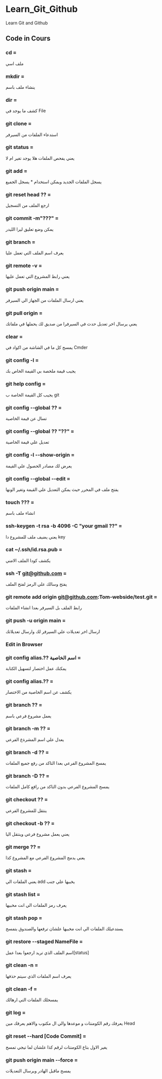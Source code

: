 # Learn_Git_Github
Learn Git and Github
## Code in Cours
### cd =
  ملف اسي
### mkdir =
  ينشاء ملف باسم
### dir =
  كشف ما يوجد في File
### git clone =
  استدعاء الملفات من السيرفر
### git status =
  يعني يفحص الملفات هلا يوجد تغير ام لا
### git add =
  يسجل الملفات الجديد ويمكن استخدام * يسجل الجميع
### git reset head ?? =
  ارجع الملف من التسجيل
### git commit -m"???" =
  يمكن وضع تعليق ليرا الليدر
### git branch =
  يعرف اسم الملف التي تعمل عليا
### git remote -v =
  يعني رابط المشروع التي تعمل عليها
### git push origin main =
  يعني ارسال الملفات من الجهاز الي السيرفر
### git pull origin =
  يعني يرسال اخر تعديل حدث في السيرفرا من صديق لك يحملها في ملفاتك
### clear =
  يمسح كل ما في الشاشة من اكواد في Cmder
### git config -l = 
  يجيب قيمة ملخصة بي القيمة الخاص بك 
### git help config = 
  يجيب كل القيمة الخاصة ب git 
### git config --global ?? = 
  تسال عن قيمة الخاصية 
### git config --global ?? "??" = 
  تعديل علي قيمة الخاصية
### git config -l --show-origin =
  يعرض لك مصادر الحصول علي القيمة
### git config --global --edit =
  يفتح ملف في المحرر حيث يمكن التعديل علي القيمة وتغير الونها
### touch ??? =
  انشاء ملف باسم
### ssh-keygen -t rsa -b 4096 -C "your gmail ??" =
  يعني يضيف ملف للمشروع دا key
### cat ~/.ssh/id.rsa.pub =
  يكشف كودا الملف الامني
### ssh -T git@github.com =
  يفتح وسالك علي الرمز لفتح الملف
### git remote add origin git@github.com:Tom-webside/test.git =
  رابط الملف بل السيرفر بعدا انشاء الملفات
### git push -u origin main =
  ارسال اخر تعديلات علي السيرفر لك وارسال تعديلاتك
### Edit in Browser
### git config alias.?? اسم الخاصية  = 
  يمكنك عمل اختصار لتسهيل الكتابة
### git config alias.?? =
  يكشف عن اسم الخاصية من الاختصار
### git branch ?? =
  يعمل مشروع فرعي باسم
### git branch -m ?? =
  يعدل علي اسم المشرةع الفرعي
### git branch -d ?? =
  يمسح المشروع الفرعي بعدا التاكد من رفع جميع الملفات
### git branch -D ?? =
  يمسح المشروع الفرعي بدون التاكد من رافع كامل الملفات
### git checkout ?? =
  ينتقل للمشروع الفرعي
### git checkout -b ?? =
  يعني يعمل مشروع فرعي وينتقل اليا
### git merge ?? =
  يعني يدمج المشروع الفرعي مع المشروع كذا
### git stash =
  يعني الملفات الي add يخبيها علي جنب
### git stash list =
  يعرف رمز الملفات الي انت مخبيها
### git stash pop =
  يستدعيلك الملفات الي انت مخبيها علشان ترفعها والصندوق يتمسح
### git restore --staged NameFile =
  اسم الملف الذي تريد ارجعوا بعدا عمل[status]
### git clean -n =
  يعرف اسم الملفات الذي سيتم حذفها
### git clean -f =
  يمسحلك الملفات التي ارهالك
### git log =
  يعرفك رقم الكومنتات و موعدها والي ال مكتوب والاهم يعرفك مين Head
### git reset --hard [Code Commit] =
  يغير الاول بتاع الكومنتات لرقم كذا  علشان لما تيجي تمسح 
### git push origin main --force =
  يمسح ماقبل الهادر ويرسال التعديلات